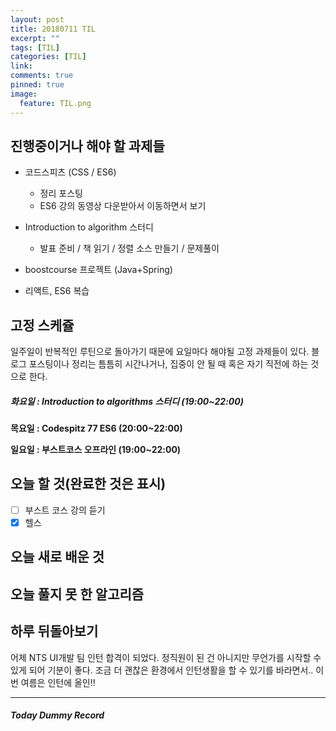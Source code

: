 ```yaml
---
layout: post
title: 20180711 TIL
excerpt: ""
tags: [TIL]
categories: [TIL]
link:
comments: true
pinned: true
image:
  feature: TIL.png
---
```


## 진행중이거나 해야 할 과제들

- 코드스피츠 (CSS / ES6)

  - 정리 포스팅
  - ES6 강의 동영상 다운받아서 이동하면서 보기

- Introduction to algorithm 스터디

  - 발표 준비 / 책 읽기 / 정렬 소스 만들기 / 문제풀이

- boostcourse 프로젝트 (Java+Spring)

- 리액트, ES6 복습

  

## 고정 스케쥴

일주일이 반복적인 루틴으로 돌아가기 때문에 요일마다 해야될 고정 과제들이 있다. 블로그 포스팅이나 정리는 틈틈히 시간나거나, 집중이 안 될 때 혹은 자기 직전에 하는 것으로 한다.

##### 화요일 : Introduction to algorithms 스터디 (19:00~22:00)

**목요일 : Codespitz 77 ES6 (20:00~22:00)**

**일요일 : 부스트코스 오프라인 (19:00~22:00)**

## 오늘 할 것(완료한 것은 표시)

- [ ] 부스트 코스 강의 듣기
- [x] 헬스

## 오늘 새로 배운 것



## 오늘 풀지 못 한 알고리즘





## 하루 뒤돌아보기

어제 NTS UI개발 팀 인턴 합격이 되었다. 정직원이 된 건 아니지만 무언가를 시작할 수 있게 되어 기분이 좋다. 조금 더 괜찮은 환경에서 인턴생활을 할 수 있기를 바라면서.. 이번 여름은 인턴에 올인!!



------

##### Today Dummy Record
